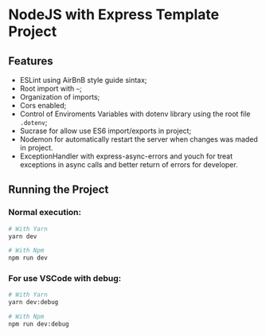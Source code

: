 # NodeJS with Express Template Project

## Features
- ESLint using AirBnB style guide sintax;
- Root import with `~`;
- Organization of imports;
- Cors enabled;
- Control of Enviroments Variables with dotenv library using the root file `.dotenv`;
- Sucrase for allow use ES6 import/exports in project;
- Nodemon for automatically restart the server when changes was maded in project.
- ExceptionHandler with express-async-errors and youch for treat exceptions in async calls and better return of errors for developer.

## Running the Project

### Normal execution:
```sh
# With Yarn
yarn dev

# With Npm
npm run dev
```

### For use VSCode with debug:
```sh
# With Yarn
yarn dev:debug

# With Npm
npm run dev:debug
```
